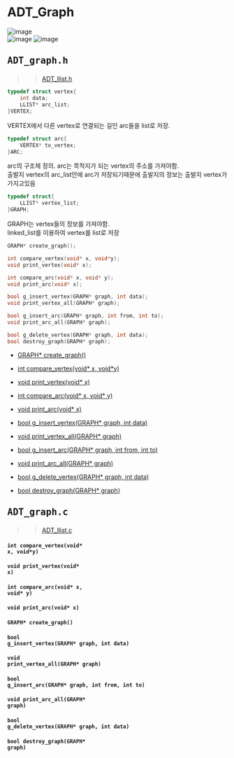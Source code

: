 # ADT_Graph  
![image](https://user-images.githubusercontent.com/43701183/48654149-e3cc5280-ea4d-11e8-9cec-972a719d60aa.png)  
![image](https://user-images.githubusercontent.com/43701183/48654156-ec248d80-ea4d-11e8-8c87-df3e674f72f8.png)
![image](https://user-images.githubusercontent.com/43701183/48654162-f3e43200-ea4d-11e8-9d25-04d051aaba94.png)  



## <pre>ADT_graph.h</pre>  
>>[ADT_llist.h](https://github.com/rlasanggus/Data-structure/tree/master/llist)  
```c
typedef struct vertex{
	int data;
	LLIST* arc_list;
}VERTEX;
```
VERTEX에서 다른 vertex로 연결되는 길인 arc들을  list로 저장.  
```c
typedef struct arc{
	VERTEX* to_vertex;
}ARC;
```  
arc의 구조체 정의. arc는 목적지가 되는 vertex의 주소를 가져야함.  
출발지 vertex의 arc_list안에 arc가 저장되기때문에 출발지의 정보는 출발지 vertex가 가지고있음  
```c
typedef struct{
	LLIST* vertex_list;	
}GRAPH;
```  
GRAPH는 vertex들의 정보를 가져야함.  
linked_list를 이용하여 vertex를 list로 저장  
```c
GRAPH* create_graph();

int compare_vertex(void* x, void*y);
void print_vertex(void* x);

int compare_arc(void* x, void* y);
void print_arc(void* x);

bool g_insert_vertex(GRAPH* graph, int data);
void print_vertex_all(GRAPH* graph);

bool g_insert_arc(GRAPH* graph, int from, int to);
void print_arc_all(GRAPH* graph);

bool g_delete_vertex(GRAPH* graph, int data);
bool destroy_graph(GRAPH* graph);
```
* [GRAPH* create_graph()](https://github.com/rlasanggus/Data-structure/tree/master/graph#graph-create_graph)  
  
* [int compare_vertex(void* x, void*y)](https://github.com/rlasanggus/Data-structure/tree/master/graph#int-compare_vertexvoid-x-voidy)  
* [void print_vertex(void* x)](https://github.com/rlasanggus/Data-structure/tree/master/graph#void-print_vertexvoid-x)  
* [int compare_arc(void* x, void* y)](https://github.com/rlasanggus/Data-structure/tree/master/graph#int-compare_arcvoid-x-void-y)  
* [void print_arc(void* x)](https://github.com/rlasanggus/Data-structure/tree/master/graph#void-print_arcvoid-x)    
* [bool g_insert_vertex(GRAPH* graph, int data)](https://github.com/rlasanggus/Data-structure/tree/master/graph#bool-g_insert_vertexgraph-graph-int-data)  
* [void print_vertex_all(GRAPH* graph)](https://github.com/rlasanggus/Data-structure/tree/master/graph#void-print_vertex_allgraph-graph)  
* [bool g_insert_arc(GRAPH* graph, int from, int to)](https://github.com/rlasanggus/Data-structure/tree/master/graph#bool-g_insert_arcgraph-graph-int-from-int-to)  
* [void print_arc_all(GRAPH* graph)](https://github.com/rlasanggus/Data-structure/tree/master/graph#void-print_arc_allgraph-graph)  
* [bool g_delete_vertex(GRAPH* graph, int data)](https://github.com/rlasanggus/Data-structure/tree/master/graph#bool-g_delete_vertexgraph-graph-int-data)  
* [bool destroy_graph(GRAPH* graph)](https://github.com/rlasanggus/Data-structure/tree/master/graph#bool-destroy_graphgraph-graph) 




## <pre>ADT_graph.c</pre>  
>>[ADT_llist.c](https://github.com/rlasanggus/Data-structure/tree/master/llist)   


#### <code>int compare_vertex(void* x, void*y)</code>  
#### <code>void print_vertex(void* x)</code>  
#### <code>int compare_arc(void* x, void* y)</code>  
#### <code>void print_arc(void* x)</code>  
#### <code>GRAPH* create_graph()</code>  
#### <code>bool g_insert_vertex(GRAPH* graph, int data)</code>  
#### <code>void print_vertex_all(GRAPH* graph)</code>  
#### <code>bool g_insert_arc(GRAPH* graph, int from, int to)</code>  
#### <code>void print_arc_all(GRAPH* graph)</code>  
#### <code>bool g_delete_vertex(GRAPH* graph, int data)</code>  
#### <code>bool destroy_graph(GRAPH* graph)</code>  
